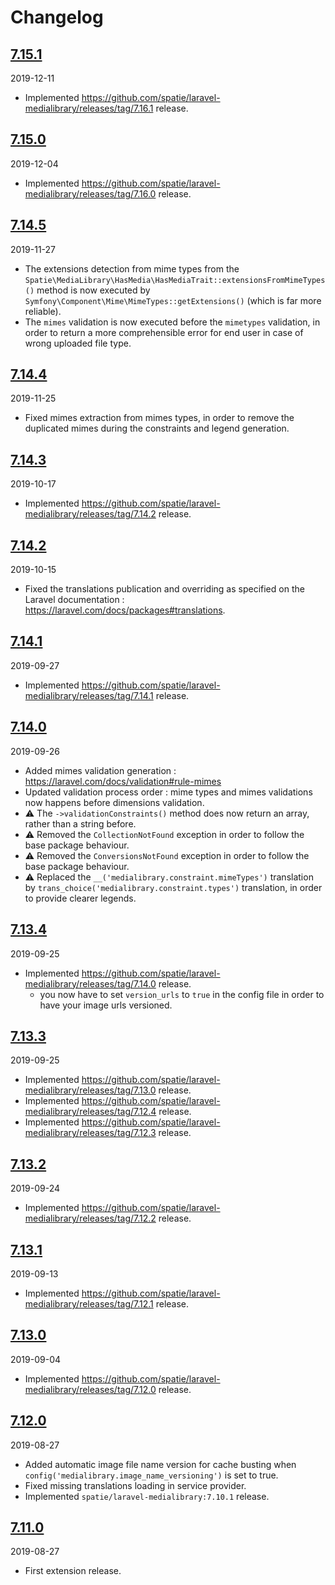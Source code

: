 # Changelog

## [7.15.1](https://github.com/Okipa/laravel-medialibrary-ext/compare/7.15.0...Okipa:7.15.1)

2019-12-11

- Implemented https://github.com/spatie/laravel-medialibrary/releases/tag/7.16.1 release.

## [7.15.0](https://github.com/Okipa/laravel-medialibrary-ext/compare/7.14.5...Okipa:7.15.0)

2019-12-04

- Implemented https://github.com/spatie/laravel-medialibrary/releases/tag/7.16.0 release.

## [7.14.5](https://github.com/Okipa/laravel-medialibrary-ext/compare/7.14.4...Okipa:7.14.5)

2019-11-27

- The extensions detection from mime types from the `Spatie\MediaLibrary\HasMedia\HasMediaTrait::extensionsFromMimeTypes()` method is now executed by `Symfony\Component\Mime\MimeTypes::getExtensions()` (which is far more reliable).
- The `mimes` validation is now executed before the `mimetypes` validation, in order to return a more comprehensible error for end user in case of wrong uploaded file type.

## [7.14.4](https://github.com/Okipa/laravel-medialibrary-ext/compare/7.14.3...Okipa:7.14.4)

2019-11-25

- Fixed mimes extraction from mimes types, in order to remove the duplicated mimes during the constraints and legend generation.

## [7.14.3](https://github.com/Okipa/laravel-medialibrary-ext/compare/7.14.2...Okipa:7.14.3)

2019-10-17

- Implemented https://github.com/spatie/laravel-medialibrary/releases/tag/7.14.2 release.

## [7.14.2](https://github.com/Okipa/laravel-medialibrary-ext/compare/7.14.1...Okipa:7.14.2)

2019-10-15

- Fixed the translations publication and overriding as specified on the Laravel documentation : https://laravel.com/docs/packages#translations.

## [7.14.1](https://github.com/Okipa/laravel-medialibrary-ext/compare/7.14.0...Okipa:7.14.1)

2019-09-27

- Implemented https://github.com/spatie/laravel-medialibrary/releases/tag/7.14.1 release.

## [7.14.0](https://github.com/Okipa/laravel-medialibrary-ext/compare/7.13.4...Okipa:7.14.0)

2019-09-26

- Added mimes validation generation : https://laravel.com/docs/validation#rule-mimes
- Updated validation process order : mime types and mimes validations now happens before dimensions validation.
- :warning: The `->validationConstraints()` method does now return an array, rather than a string before.
- :warning: Removed the `CollectionNotFound` exception in order to follow the base package behaviour.
- :warning: Removed the `ConversionsNotFound` exception in order to follow the base package behaviour.
- :warning: Replaced the `__('medialibrary.constraint.mimeTypes')` translation by `trans_choice('medialibrary.constraint.types')` translation, in order to provide clearer legends.

## [7.13.4](https://github.com/Okipa/laravel-medialibrary-ext/compare/7.13.3...Okipa:7.13.4)

2019-09-25

- Implemented https://github.com/spatie/laravel-medialibrary/releases/tag/7.14.0 release.
  - you now have to set `version_urls` to `true` in the config file in order to have your image urls versioned.

## [7.13.3](https://github.com/Okipa/laravel-medialibrary-ext/compare/7.13.2...Okipa:7.13.3)

2019-09-25

- Implemented https://github.com/spatie/laravel-medialibrary/releases/tag/7.13.0 release.
- Implemented https://github.com/spatie/laravel-medialibrary/releases/tag/7.12.4 release.
- Implemented https://github.com/spatie/laravel-medialibrary/releases/tag/7.12.3 release.

## [7.13.2](https://github.com/Okipa/laravel-medialibrary-ext/compare/7.13.1...Okipa:7.13.2)

2019-09-24

- Implemented https://github.com/spatie/laravel-medialibrary/releases/tag/7.12.2 release.

## [7.13.1](https://github.com/Okipa/laravel-medialibrary-ext/compare/7.13.0...Okipa:7.13.1)

2019-09-13

- Implemented https://github.com/spatie/laravel-medialibrary/releases/tag/7.12.1 release.

## [7.13.0](https://github.com/Okipa/laravel-medialibrary-ext/compare/7.12.0...Okipa:7.13.0)

2019-09-04

- Implemented https://github.com/spatie/laravel-medialibrary/releases/tag/7.12.0 release.

## [7.12.0](https://github.com/Okipa/laravel-medialibrary-ext/compare/7.11.0...Okipa:7.12.0)

2019-08-27

- Added automatic image file name version for cache busting when `config('medialibrary.image_name_versioning')` is set to true.
- Fixed missing translations loading in service provider.
- Implemented `spatie/laravel-medialibrary:7.10.1` release.

## [7.11.0](https://github.com/Okipa/laravel-medialibrary-ext/releases/tag/7.11.0)

2019-08-27

- First extension release.
